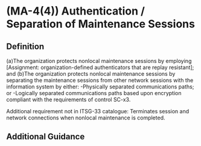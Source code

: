 
# (MA-4(4)) Authentication / Separation of Maintenance Sessions

## Definition

(a)The organization protects nonlocal maintenance sessions by employing [Assignment: organization-defined authenticators that are replay resistant]; and
(b)The organization protects nonlocal maintenance sessions by separating the maintenance sessions from other network sessions with the information system by either:
-Physically separated communications paths; or
-Logically separated communications paths based upon encryption compliant with the requirements of control SC-x3.

Additional requirement not in ITSG-33 catalogue:
Terminates session and network connections when nonlocal maintenance is completed.

## Additional Guidance


